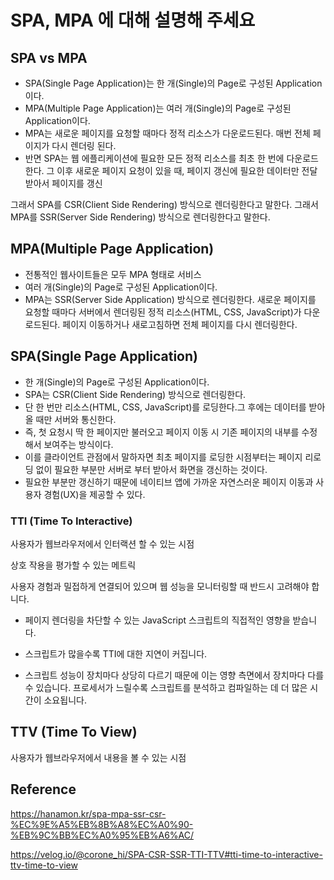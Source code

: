 # SPA, MPA 에 대해 설명해 주세요

## SPA vs MPA
- SPA(Single Page Application)는 한 개(Single)의 Page로 구성된 Application이다.
- MPA(Multiple Page Application)는 여러 개(Single)의 Page로 구성된 Application이다.
- MPA는 새로운 페이지를 요청할 때마다 정적 리소스가 다운로드된다. 매번 전체 페이지가 다시 렌더링 된다.
- 반면 SPA는 웹 에플리케이션에 필요한 모든 정적 리소스를 최초 한 번에 다운로드한다.
그 이후 새로운 페이지 요청이 있을 때, 페이지 갱신에 필요한 데이터만 전달 받아서 페이지를 갱신  

그래서 SPA를 CSR(Client Side Rendering) 방식으로 렌더링한다고 말한다.
그래서 MPA를 SSR(Server Side Rendering) 방식으로 렌더링한다고 말한다.


## MPA(Multiple Page Application)
- 전통적인 웹사이트들은 모두 MPA 형태로 서비스
- 여러 개(Single)의 Page로 구성된 Application이다.
- MPA는 SSR(Server Side Application) 방식으로 렌더링한다.
새로운 페이지를 요청할 때마다 서버에서 렌더링된 정적 리소스(HTML, CSS, JavaScript)가 다운로드된다.
페이지 이동하거나 새로고침하면 전체 페이지를 다시 렌더링한다.


## SPA(Single Page Application)
- 한 개(Single)의 Page로 구성된 Application이다.
- SPA는 CSR(Client Side Rendering) 방식으로 렌더링한다.
- 단 한 번만 리소스(HTML, CSS, JavaScript)를 로딩한다.그 후에는 데이터를 받아올 때만 서버와 통신한다.
- 즉, 첫 요청시 딱 한 페이지만 불러오고 페이지 이동 시 기존 페이지의 내부를 수정해서 보여주는 방식이다.
- 이를 클라이언트 관점에서 말하자면 최초 페이지를 로딩한 시점부터는 페이지 리로딩 없이 필요한 부분만 서버로 부터 받아서 화면을 갱신하는 것이다.
- 필요한 부분만 갱신하기 때문에 네이티브 앱에 가까운 자연스러운 페이지 이동과 사용자 경험(UX)을 제공할 수 있다.


### TTI (Time To Interactive)

사용자가 웹브라우저에서 인터랙션 할 수 있는 시점

상호 작용을 평가할 수 있는 메트릭

 사용자 경험과 밀접하게 연결되어 있으며 웹 성능을 모니터링할 때 반드시 고려해야 합니다.
- 페이지 렌더링을 차단할 수 있는 JavaScript 스크립트의 직접적인 영향을 받습니다.
 - 스크립트가 많을수록 TTI에 대한 지연이 커집니다.

 - 스크립트 성능이 장치마다 상당히 다르기 때문에 이는 영향 측면에서 장치마다 다를 수 있습니다. 프로세서가 느릴수록 스크립트를 분석하고 컴파일하는 데 더 많은 시간이 소요됩니다.

## TTV (Time To View)

사용자가 웹브라우저에서 내용을 볼 수 있는 시점


## Reference
https://hanamon.kr/spa-mpa-ssr-csr-%EC%9E%A5%EB%8B%A8%EC%A0%90-%EB%9C%BB%EC%A0%95%EB%A6%AC/

https://velog.io/@corone_hi/SPA-CSR-SSR-TTI-TTV#tti-time-to-interactive-ttv-time-to-view